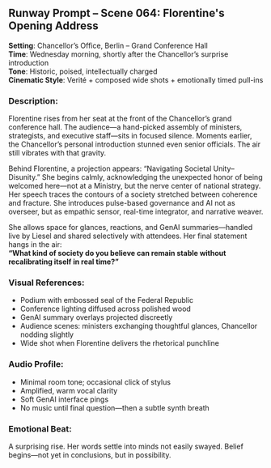 ## Runway Prompt – Scene 064: Florentine's Opening Address

**Setting**: Chancellor’s Office, Berlin – Grand Conference Hall  
**Time**: Wednesday morning, shortly after the Chancellor’s surprise introduction  
**Tone**: Historic, poised, intellectually charged  
**Cinematic Style**: Verité + composed wide shots + emotionally timed pull-ins

### Description:
Florentine rises from her seat at the front of the Chancellor’s grand conference hall. The audience—a hand-picked assembly of ministers, strategists, and executive staff—sits in focused silence. Moments earlier, the Chancellor’s personal introduction stunned even senior officials. The air still vibrates with that gravity.

Behind Florentine, a projection appears: “Navigating Societal Unity–Disunity.” She begins calmly, acknowledging the unexpected honor of being welcomed here—not at a Ministry, but the nerve center of national strategy. Her speech traces the contours of a society stretched between coherence and fracture. She introduces pulse-based governance and AI not as overseer, but as empathic sensor, real-time integrator, and narrative weaver.

She allows space for glances, reactions, and GenAI summaries—handled live by Liesel and shared selectively with attendees. Her final statement hangs in the air:  
**“What kind of society do you believe can remain stable without recalibrating itself in real time?”**

### Visual References:
- Podium with embossed seal of the Federal Republic  
- Conference lighting diffused across polished wood  
- GenAI summary overlays projected discreetly  
- Audience scenes: ministers exchanging thoughtful glances, Chancellor nodding slightly  
- Wide shot when Florentine delivers the rhetorical punchline

### Audio Profile:
- Minimal room tone; occasional click of stylus  
- Amplified, warm vocal clarity  
- Soft GenAI interface pings  
- No music until final question—then a subtle synth breath

### Emotional Beat:
A surprising rise. Her words settle into minds not easily swayed. Belief begins—not yet in conclusions, but in possibility.

